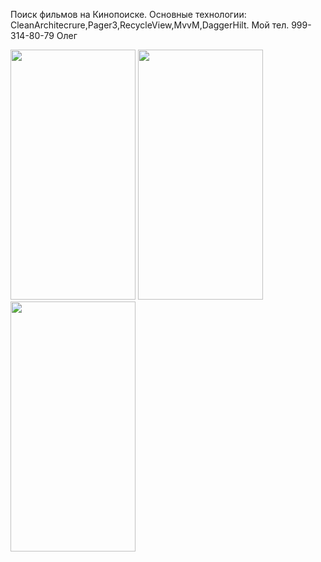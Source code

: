 Поиск фильмов на Кинопоиске.
Основные технологии: CleanArchitecrure,Pager3,RecycleView,MvvM,DaggerHilt. 
Мой тел. 999-314-80-79 Олег



<img src="https://github.com/user-attachments/assets/ba92892f-cd25-43b8-a35d-231840250c4e" width="200" height="400">
<img src="https://github.com/user-attachments/assets/6e5a1392-7e9e-447c-93fa-4adc661f4123/" width="200" height="400">
<img src="https://github.com/user-attachments/assets/70ee14a5-b88a-4baa-8842-204133754b5e" width="200" height="400">
